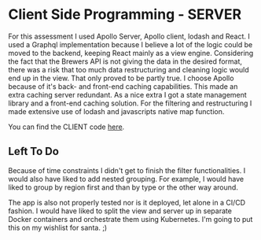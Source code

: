# Client Side Programming - SERVER

For this assessment I used Apollo Server, Apollo client, lodash and React. I used a Graphql implementation because I believe a lot of the logic could be moved to the backend, keeping React mainly as a view engine. Considering the fact that the Brewers API is not giving the data in the desired format, there was a risk that too much data restructuring and cleaning logic would end up in the view. That only proved to be partly true. I choose Apollo because of it's back- and front-end caching capabilities. This made an extra caching server redundant. As a nice extra I got a state management library and a front-end caching solution. For the filtering and restructuring I made extensive use of lodash and javascripts native map function.

You can find the CLIENT code <a href="https://github.com/Piepongwong/pixel.widgets.client">here</a>.

## Left To Do
Because of time constraints I didn't get to finish the filter functionalities. I would also have liked to add nested grouping. For example, I would have liked to group by region first and than by type or the other way around. 

The app is also not properly tested nor is it deployed, let alone in a CI/CD fashion. I would have liked to split the view and server up in separate Docker containers and orchestrate them using Kubernetes. I'm going to put this on my wishlist for santa. ;)